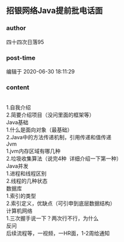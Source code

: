 ## 招银网络Java提前批电话面
### author 
四十四次日落95
### post-time 

编辑于  2020-06-30 18:11:29
### content 
<div class="post-topic-des nc-post-content">
 <br/>
 1.自我介绍
 <br/>
 2.简要介绍项目（没问里面的框架等）
 <br/>
 Java基础
 <br/>
 1.什么是面向对象（最基础）
 <br/>
 2.Java中的方法传递机制，引用传递和值传递
 <br/>
 Jvm
 <br/>
 1.jvm内存区域有哪几种
 <br/>
 2.垃圾收集算法（说完4种  详细介绍一下第一种）
 <br/>
 Java并发
 <br/>
 1.进程和线程区别
 <br/>
 2.线程的几种状态
 <br/>
 数据库
 <br/>
 1.索引的类型
 <br/>
 2.索引定义，优缺点（可引申到底层数据结构）
 <br/>
 计算机网络
 <br/>
 1.三次握手说一下？两次行不行，为什么
 <br/>
 反问
 <br/>
 后续流程等，一视频，一HR面，1-2周给通知
 <br/>
</div>
